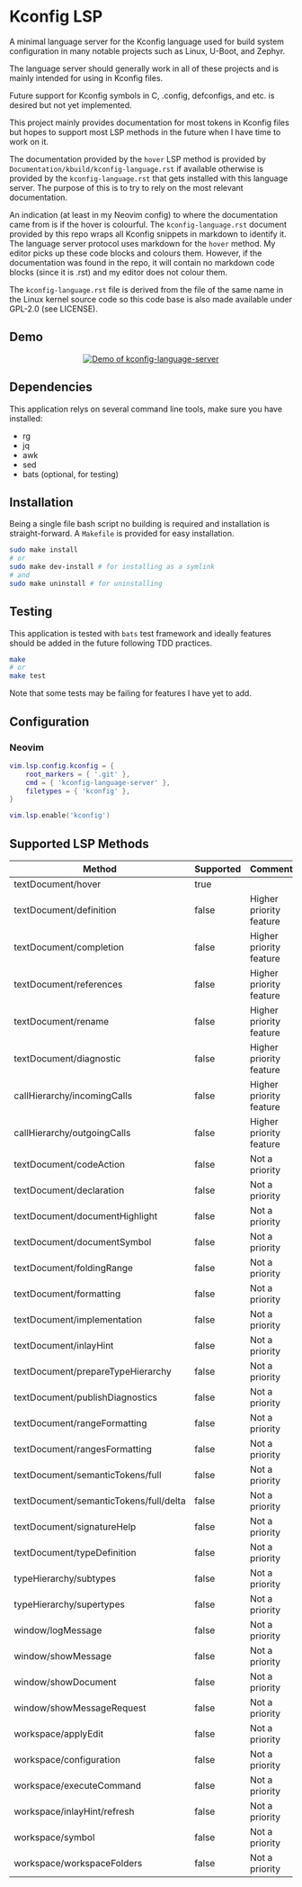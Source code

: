 
# Kconfig LSP

A minimal language server for the Kconfig language used for build system
configuration in many notable projects such as Linux, U-Boot, and Zephyr.

The language server should generally work in all of these projects and is
mainly intended for using in Kconfig files.

Future support for Kconfig symbols in C, .config, defconfigs, and etc. is
desired but not yet implemented.

This project mainly provides documentation for most tokens in Kconfig files but
hopes to support most LSP methods in the future when I have time to work on it.

The documentation provided by the `hover` LSP method is provided by
`Documentation/kbuild/kconfig-language.rst` if available otherwise is provided
by the `kconfig-language.rst` that gets installed with this language server.
The purpose of this is to try to rely on the most relevant documentation.

An indication (at least in my Neovim config) to where the documentation came
from is if the hover is colourful. The `kconfig-language.rst` document provided
by this repo wraps all Kconfig snippets in markdown to identify it. The
language server protocol uses markdown for the `hover` method. My editor picks
up these code blocks and colours them. However, if the documentation was found
in the repo, it will contain no markdown code blocks (since it is .rst) and my
editor does not colour them.

The `kconfig-language.rst` file is derived from the file of the same name in
the Linux kernel source code so this code base is also made available under
GPL-2.0 (see LICENSE).

## Demo

<div align="center">

[![Demo of kconfig-language-server](https://img.youtube.com/vi/N20begB_v9s/mqdefault.jpg)](https://www.youtube.com/watch?v=N20begB_v9s)

</div>

## Dependencies

This application relys on several command line tools, make sure you have
installed:
- rg
- jq
- awk
- sed
- bats (optional, for testing)

## Installation

Being a single file bash script no building is required and installation is
straight-forward. A `Makefile` is provided for easy installation.

```sh
sudo make install
# or
sudo make dev-install # for installing as a symlink
# and
sudo make uninstall # for uninstalling
```

## Testing

This application is tested with `bats` test framework and ideally features
should be added in the future following TDD practices.

```sh
make
# or
make test
```

Note that some tests may be failing for features I have yet to add.

## Configuration

### Neovim

```lua
vim.lsp.config.kconfig = {
    root_markers = { '.git' },
    cmd = { 'kconfig-language-server' },
    filetypes = { 'kconfig' },
}

vim.lsp.enable('kconfig')
```

## Supported LSP Methods

| Method | Supported | Comment |
|--------|-----------|---------|
|textDocument/hover|true||
|textDocument/definition|false|Higher priority feature|
|textDocument/completion|false|Higher priority feature|
|textDocument/references|false|Higher priority feature|
|textDocument/rename|false|Higher priority feature|
|textDocument/diagnostic|false|Higher priority feature|
|callHierarchy/incomingCalls|false|Higher priority feature|
|callHierarchy/outgoingCalls|false|Higher priority feature|
|textDocument/codeAction|false|Not a priority|
|textDocument/declaration|false|Not a priority|
|textDocument/documentHighlight|false|Not a priority|
|textDocument/documentSymbol|false|Not a priority|
|textDocument/foldingRange|false|Not a priority|
|textDocument/formatting|false|Not a priority|
|textDocument/implementation|false|Not a priority|
|textDocument/inlayHint|false|Not a priority|
|textDocument/prepareTypeHierarchy|false|Not a priority|
|textDocument/publishDiagnostics|false|Not a priority|
|textDocument/rangeFormatting|false|Not a priority|
|textDocument/rangesFormatting|false|Not a priority|
|textDocument/semanticTokens/full|false|Not a priority|
|textDocument/semanticTokens/full/delta|false|Not a priority|
|textDocument/signatureHelp|false|Not a priority|
|textDocument/typeDefinition|false|Not a priority|
|typeHierarchy/subtypes|false|Not a priority|
|typeHierarchy/supertypes|false|Not a priority|
|window/logMessage|false|Not a priority|
|window/showMessage|false|Not a priority|
|window/showDocument|false|Not a priority|
|window/showMessageRequest|false|Not a priority|
|workspace/applyEdit|false|Not a priority|
|workspace/configuration|false|Not a priority|
|workspace/executeCommand|false|Not a priority|
|workspace/inlayHint/refresh|false|Not a priority|
|workspace/symbol|false|Not a priority|
|workspace/workspaceFolders|false|Not a priority|

